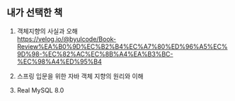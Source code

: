 ## 내가 선택한 책
1) 객체지향의 사실과 오해   
    https://velog.io/@byulcode/Book-Review%EA%B0%9D%EC%B2%B4%EC%A7%80%ED%96%A5%EC%9D%98-%EC%82%AC%EC%8B%A4%EA%B3%BC-%EC%98%A4%ED%95%B4

2) 스프링 입문을 위한 자바 객체 지향의 원리와 이해

3) Real MySQL 8.0